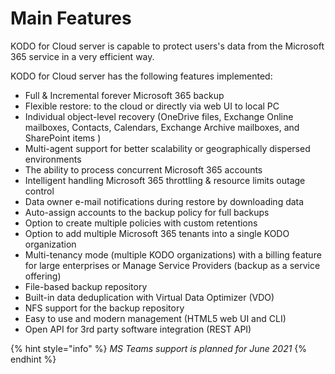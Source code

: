 # Main Features

KODO for Cloud server is capable to protect users's data from the Microsoft 365 service in a very efficient way. 

KODO for Cloud server has the following features implemented: 

* Full & Incremental forever Microsoft 365 backup 
* Flexible restore: to the cloud or directly via web UI to local PC
* Individual object-level recovery \(OneDrive files, Exchange Online mailboxes, Contacts, Calendars, Exchange Archive mailboxes, and SharePoint items \)
* Multi-agent support for better scalability or geographically dispersed environments
* The ability to process concurrent Microsoft 365 accounts 
* Intelligent handling Microsoft 365 throttling & resource limits outage control
* Data owner e-mail notifications during restore by downloading data
* Auto-assign accounts to the backup policy for full  backups
* Option to create multiple policies with custom retentions 
* Option to add multiple Microsoft 365 tenants into a single KODO organization 
* Multi-tenancy mode \(multiple KODO organizations\) with a billing feature for large enterprises or Manage Service Providers \(backup as a service offering\)
* File-based backup repository
* Built-in data deduplication with Virtual Data Optimizer \(VDO\)
* NFS support for the backup repository
* Easy to use and modern management \(HTML5 web UI and CLI\)
* Open API for 3rd party software integration \(REST API\)

{% hint style="info" %}
_MS Teams support is planned for June 2021_
{% endhint %}


